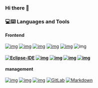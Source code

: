 ### Hi there 👋

<!--
**mihyunP/mihyunP** is a ✨ _special_ ✨ repository because its `README.md` (this file) appears on your GitHub profile.

Here are some ideas to get you started:

- 🔭 I’m currently working on ...
- 🌱 I’m currently learning ...
- 👯 I’m looking to collaborate on ...
- 🤔 I’m looking for help with ...
- 💬 Ask me about ...
- 📫 How to reach me: ...
- 😄 Pronouns: ...
- ⚡ Fun fact: ...
-->
### 💻⌨️ Languages and Tools

#### Frontend

[![img](https://camo.githubusercontent.com/2fad14d202b24de54ef28fb28fc41b3fe661fc22ca72ab6045ed280d277bb536/68747470733a2f2f696d672e736869656c64732e696f2f62616467652f2d48544d4c352d4533344632363f7374796c653d666c6174266c6f676f3d68746d6c35266c6f676f436f6c6f723d7768697465)](https://camo.githubusercontent.com/2fad14d202b24de54ef28fb28fc41b3fe661fc22ca72ab6045ed280d277bb536/68747470733a2f2f696d672e736869656c64732e696f2f62616467652f2d48544d4c352d4533344632363f7374796c653d666c6174266c6f676f3d68746d6c35266c6f676f436f6c6f723d7768697465) [![img](https://camo.githubusercontent.com/106cfcc1bea1938e98f03e1291b18f30091ec44513da900b54f988416824d3b7/68747470733a2f2f696d672e736869656c64732e696f2f62616467652f2d435353332d3135373242363f7374796c653d666c6174266c6f676f3d63737333266c6f676f436f6c6f723d7768697465)](https://camo.githubusercontent.com/106cfcc1bea1938e98f03e1291b18f30091ec44513da900b54f988416824d3b7/68747470733a2f2f696d672e736869656c64732e696f2f62616467652f2d435353332d3135373242363f7374796c653d666c6174266c6f676f3d63737333266c6f676f436f6c6f723d7768697465) [![img](https://camo.githubusercontent.com/8eafdb7fe433a779fb880211285174214c7905cdd2890f8f4abc77373601aba6/68747470733a2f2f696d672e736869656c64732e696f2f62616467652f2d426f6f7473747261702d3536334437433f7374796c653d666c6174266c6f676f3d626f6f747374726170266c6f676f436f6c6f723d7768697465)](https://camo.githubusercontent.com/8eafdb7fe433a779fb880211285174214c7905cdd2890f8f4abc77373601aba6/68747470733a2f2f696d672e736869656c64732e696f2f62616467652f2d426f6f7473747261702d3536334437433f7374796c653d666c6174266c6f676f3d626f6f747374726170266c6f676f436f6c6f723d7768697465) [![img](https://camo.githubusercontent.com/02d126cc5df5f167f9eefaa9dad21dcf9b92ad8c4eedcb9daa32f7c80c37b979/68747470733a2f2f696d672e736869656c64732e696f2f62616467652f2d4a6176615363726970742d6565643731383f7374796c653d666c6174266c6f676f3d6a617661736372697074266c6f676f436f6c6f723d666666666666)](https://camo.githubusercontent.com/02d126cc5df5f167f9eefaa9dad21dcf9b92ad8c4eedcb9daa32f7c80c37b979/68747470733a2f2f696d672e736869656c64732e696f2f62616467652f2d4a6176615363726970742d6565643731383f7374796c653d666c6174266c6f676f3d6a617661736372697074266c6f676f436f6c6f723d666666666666) [![img](https://camo.githubusercontent.com/dcba282d85f141d78beb44a3a4f48c7f929f3ac7aaedd77a490e7a64fdcf2096/687474703a2f2f696d672e736869656c64732e696f2f62616467652f2d5653253230436f64652d3030374143433f7374796c653d666c6174266c6f676f3d76697375616c25323073747564696f253230636f6465266c6f676f436f6c6f723d7768697465)](https://camo.githubusercontent.com/dcba282d85f141d78beb44a3a4f48c7f929f3ac7aaedd77a490e7a64fdcf2096/687474703a2f2f696d672e736869656c64732e696f2f62616467652f2d5653253230436f64652d3030374143433f7374796c653d666c6174266c6f676f3d76697375616c25323073747564696f253230636f6465266c6f676f436f6c6f723d7768697465) ![img](https://camo.githubusercontent.com/18b532f6c6936a48799fd4f70d1d1a16114adabfd1f0450f6d37b3c7eb4e415b/687474703a2f2f696d672e736869656c64732e696f2f62616467652f2d5675652e6a732d3030383038303f7374796c653d666c6174266c6f676f3d5675652e6a73266c6f676f436f6c6f723d7768697465)

####  [![Eclipse-IDE](https://camo.githubusercontent.com/8ed407ecd9ee9a526e83ca269f43c2edf5aee89eda6a0f6776e256f0b8c8fd58/687474703a2f2f696d672e736869656c64732e696f2f62616467652f2d45636c697073652d3243323235353f7374796c653d666c61742d737175617265266c6f676f3d65636c69707365266c6f676f436f6c6f723d666666666666)](https://camo.githubusercontent.com/8ed407ecd9ee9a526e83ca269f43c2edf5aee89eda6a0f6776e256f0b8c8fd58/687474703a2f2f696d672e736869656c64732e696f2f62616467652f2d45636c697073652d3243323235353f7374796c653d666c61742d737175617265266c6f676f3d65636c69707365266c6f676f436f6c6f723d666666666666) [![img](https://camo.githubusercontent.com/1989f87f9d6921a74b4278338b9d690527621b11ef897365b4848ad9ca015780/687474703a2f2f696d672e736869656c64732e696f2f62616467652f2d4a6176612d4638393832303f7374796c653d666c6174266c6f676f3d6a617661266c6f676f436f6c6f723d7768697465)](https://camo.githubusercontent.com/1989f87f9d6921a74b4278338b9d690527621b11ef897365b4848ad9ca015780/687474703a2f2f696d672e736869656c64732e696f2f62616467652f2d4a6176612d4638393832303f7374796c653d666c6174266c6f676f3d6a617661266c6f676f436f6c6f723d7768697465) [![img](https://camo.githubusercontent.com/e9d729eb45d8bc14819127a5e39572aa6fe93d2076cb595372bcc2dca1002b33/687474703a2f2f696d672e736869656c64732e696f2f62616467652f2d537072696e672d3238384332383f7374796c653d666c6174266c6f676f3d537072696e67266c6f676f436f6c6f723d7768697465)](https://camo.githubusercontent.com/e9d729eb45d8bc14819127a5e39572aa6fe93d2076cb595372bcc2dca1002b33/687474703a2f2f696d672e736869656c64732e696f2f62616467652f2d537072696e672d3238384332383f7374796c653d666c6174266c6f676f3d537072696e67266c6f676f436f6c6f723d7768697465) [![img](https://camo.githubusercontent.com/3483c225c2adf8420b14d283e832941a3ccb8be93877821d8a9387b25709b62d/687474703a2f2f696d672e736869656c64732e696f2f62616467652f2d5354532d3338393536313f7374796c653d666c6174266c6f676f3d537072696e67546f6f6c266c6f676f436f6c6f723d7768697465)](https://camo.githubusercontent.com/3483c225c2adf8420b14d283e832941a3ccb8be93877821d8a9387b25709b62d/687474703a2f2f696d672e736869656c64732e696f2f62616467652f2d5354532d3338393536313f7374796c653d666c6174266c6f676f3d537072696e67546f6f6c266c6f676f436f6c6f723d7768697465) [![img](https://camo.githubusercontent.com/64649045d94c7d116f54ecdf9f5d9d558077fdb990b48d91415698ed87279d04/68747470733a2f2f696d672e736869656c64732e696f2f62616467652f2d4d7953514c2d3733394245313f7374796c653d666c6174266c6f676f3d6d7973716c266c6f676f436f6c6f723d464646464646)](https://camo.githubusercontent.com/64649045d94c7d116f54ecdf9f5d9d558077fdb990b48d91415698ed87279d04/68747470733a2f2f696d672e736869656c64732e696f2f62616467652f2d4d7953514c2d3733394245313f7374796c653d666c6174266c6f676f3d6d7973716c266c6f676f436f6c6f723d464646464646)

#### management

[![img](https://camo.githubusercontent.com/04d9b5a0f381b72dd585c4729fef7f63addc8a5158be1d9b491f15b720066033/687474703a2f2f696d672e736869656c64732e696f2f62616467652f2d6a6972612d3030373846463f7374796c653d666c6174266c6f676f3d6a697261266c6f676f436f6c6f723d464646464646)](https://camo.githubusercontent.com/04d9b5a0f381b72dd585c4729fef7f63addc8a5158be1d9b491f15b720066033/687474703a2f2f696d672e736869656c64732e696f2f62616467652f2d6a6972612d3030373846463f7374796c653d666c6174266c6f676f3d6a697261266c6f676f436f6c6f723d464646464646) [![img](https://camo.githubusercontent.com/ca51e630ca5d23785b14d5122a126bd79bb31c6eb3a9cc3bec2807e4fb2769be/687474703a2f2f696d672e736869656c64732e696f2f62616467652f2d4769742d4631353032463f7374796c653d666c6174266c6f676f3d676974266c6f676f436f6c6f723d464646464646)](https://camo.githubusercontent.com/ca51e630ca5d23785b14d5122a126bd79bb31c6eb3a9cc3bec2807e4fb2769be/687474703a2f2f696d672e736869656c64732e696f2f62616467652f2d4769742d4631353032463f7374796c653d666c6174266c6f676f3d676974266c6f676f436f6c6f723d464646464646) [![img](https://camo.githubusercontent.com/e6827ddacb39b17e677eaffdae6995da1cc09076e4d50f2b816d2758873f438c/687474703a2f2f696d672e736869656c64732e696f2f62616467652f2d4769746875622d3030303030303f7374796c653d666c6174266c6f676f3d676974687562266c6f676f436f6c6f723d464646464646)](https://camo.githubusercontent.com/e6827ddacb39b17e677eaffdae6995da1cc09076e4d50f2b816d2758873f438c/687474703a2f2f696d672e736869656c64732e696f2f62616467652f2d4769746875622d3030303030303f7374796c653d666c6174266c6f676f3d676974687562266c6f676f436f6c6f723d464646464646) [![GitLab](https://camo.githubusercontent.com/35b0a4cb52ffc87fc7c464f9f2527dec988b663d0ae86bf8d542ae5649bd2c9e/68747470733a2f2f696d672e736869656c64732e696f2f62616467652f2d4769744c61622d4643413132313f7374796c653d666c61742d737175617265266c6f676f3d6769746c6162)](https://camo.githubusercontent.com/35b0a4cb52ffc87fc7c464f9f2527dec988b663d0ae86bf8d542ae5649bd2c9e/68747470733a2f2f696d672e736869656c64732e696f2f62616467652f2d4769744c61622d4643413132313f7374796c653d666c61742d737175617265266c6f676f3d6769746c6162) [![Markdown](https://camo.githubusercontent.com/8c524f523ef3e6f319bc69a73409642542406df1d1348b8f32f106d0608d6cda/68747470733a2f2f696d672e736869656c64732e696f2f62616467652f2d4d61726b646f776e2d3030303030303f7374796c653d666c61742d737175617265266c6f676f3d6d61726b646f776e)](https://camo.githubusercontent.com/8c524f523ef3e6f319bc69a73409642542406df1d1348b8f32f106d0608d6cda/68747470733a2f2f696d672e736869656c64732e696f2f62616467652f2d4d61726b646f776e2d3030303030303f7374796c653d666c61742d737175617265266c6f676f3d6d61726b646f776e)


